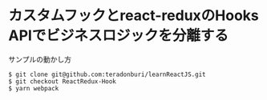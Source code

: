 # カスタムフックとreact-reduxのHooks APIでビジネスロジックを分離する

サンプルの動かし方

```
$ git clone git@github.com:teradonburi/learnReactJS.git
$ git checkout ReactRedux-Hook
$ yarn webpack
```